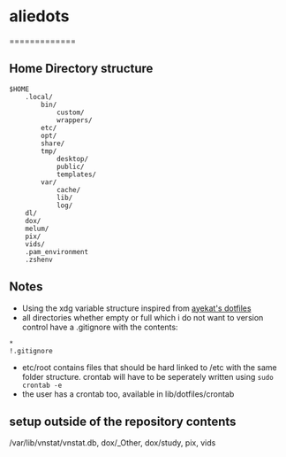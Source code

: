 # aliedots
=============

## Home Directory structure
```
$HOME
	.local/
		bin/
			custom/
			wrappers/
		etc/
		opt/
		share/
		tmp/
			desktop/
			public/
			templates/
		var/
			cache/
			lib/
			log/
	dl/
	dox/
	melum/
	pix/
	vids/
	.pam_environment
	.zshenv
```
## Notes
- Using the xdg variable structure inspired from [ayekat's dotfiles](https://github.com/ayekat/dotfiles)
- all directories whether empty or full which i do not want to version control have a .gitignore with the contents:
```git
*
!.gitignore
```
- etc/root contains files that should be hard linked to /etc with the same folder structure. crontab will have to be seperately written using `sudo crontab -e`
- the user has a crontab too, available in lib/dotfiles/crontab
## setup outside of the repository contents
/var/lib/vnstat/vnstat.db, dox/_Other, dox/study, pix, vids
